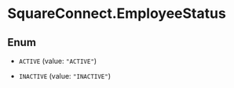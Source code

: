 # SquareConnect.EmployeeStatus

## Enum


* `ACTIVE` (value: `"ACTIVE"`)

* `INACTIVE` (value: `"INACTIVE"`)


